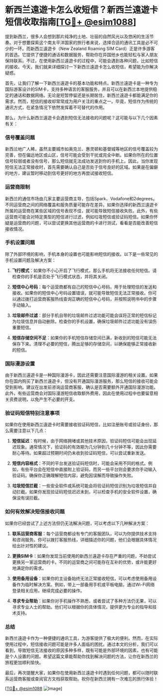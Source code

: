 # 新西兰遠遊卡怎么收短信？新西兰遠遊卡短信收取指南[[TG💪+ @esim1088](https://t.me/s/esim1088)]

提到新西兰，很多人会想到那片纯净的土地、壮丽的自然风光以及悠闲的生活节奏。对于想要探索这个南太平洋国家的旅行者来说，选择合适的通讯工具是必不可少的一环。而新西兰遠遊卡（New Zealand Roaming SIM Card）正是许多游客的首选。它提供了便捷的通话和数据服务，帮助你在异国他乡也能轻松与家人朋友保持联系。不过，在使用新西兰遠遊卡的过程中，可能会遇到各种问题，比如短信的接收。今天，我们就来详细探讨一下新西兰遠遊卡怎么收短信，希望能为你解决疑惑。

首先，让我们了解一下新西兰遠遊卡的基本功能和特点。新西兰遠遊卡是一种专为国际游客设计的SIM卡，支持多种语言的客服服务，并且可以在新西兰本地提供稳定的通话和数据网络。无论是短暂停留还是长期居住，新西兰遠遊卡都能满足你的需求。然而，短信的接收却常常成为用户关注的重点之一。毕竟，短信作为传统的通讯方式，在紧急情况下依然发挥着不可替代的作用。

那么，为什么新西兰遠遊卡会遇到短信无法接收的问题呢？这可能与以下几个因素有关：

### **信号覆盖问题**
新西兰地广人稀，虽然主要城市如奥克兰、惠灵顿和基督城等地区的信号覆盖较为完善，但在偏远地区或山区，信号可能会受到干扰或完全中断。如果你所在的位置信号较弱或者没有信号，那么短信就无法成功发送到你的手机上。因此，当你发现短信无法正常接收时，首先需要确认自己是否处于信号良好的区域。如果是在偏僻的地方，建议暂时移动到信号更好的地方再尝试接收短信。

### **运营商限制**
新西兰的通信市场由几家主要运营商主导，包括Spark、Vodafone和2degrees。不同运营商之间的网络覆盖和服务质量可能存在差异。如果你选择的新西兰遠遊卡所属的运营商在某些区域的信号表现不佳，就可能导致短信接收失败。此外，有些运营商可能会对特定类型的短信进行过滤，例如垃圾短信或验证码短信。如果你怀疑是运营商的问题，可以尝试更换其他运营商的卡进行测试，看看是否能改善短信接收情况。

### **手机设置问题**
除了外部环境的影响，手机本身的设置也可能影响短信的接收。以下是一些常见的手机设置问题及解决方案：

1. **飞行模式**：如果你不小心开启了飞行模式，那么手机将无法接收任何短信。请检查你的手机是否处于飞行模式状态，并将其关闭。
   
2. **短信中心号码**：每个运营商都有自己的短信中心号码，用于处理短信的发送和接收。如果你的短信中心号码设置错误，就可能导致短信无法正常接收。你可以通过拨打运营商客服热线查询正确的短信中心号码，并按照说明书中的步骤手动输入。

3. **垃圾邮件过滤**：部分手机自带的垃圾邮件过滤功能可能会误将正常的短信标记为垃圾信息并自动删除。检查你的手机设置，确保垃圾邮件过滤功能没有误伤重要短信。

4. **短信存储空间不足**：如果你的手机短信存储空间已满，新收到的短信可能无法保存下来。清理不必要的短信，腾出足够的存储空间，以确保能够正常接收新的短信。

### **国际漫游设置**
由于新西兰遠遊卡是一种国际漫游卡，因此还需要注意国际漫游的相关设置。如果你在国内购买了新西兰遠遊卡，但没有开通国际漫游服务，那么短信的接收可能会受到影响。建议在出发前咨询运营商客服，确认是否需要额外开通国际漫游功能。此外，有些运营商会对国际漫游短信收取额外费用，因此在使用过程中也要留意相关资费说明，以免产生不必要的开支。

### **验证码短信特别注意事项**
如果你在使用新西兰遠遊卡时需要接收验证码短信，比如注册账号或验证身份，那么需要注意以下几点：

1. **短信延迟**：有时候，由于网络拥堵或其他技术原因，验证码短信可能会出现延迟现象。通常情况下，验证码的有效期为几分钟到几十分钟不等，因此你需要耐心等待。如果超过预期时间仍未收到验证码短信，可以尝试重新发送。

2. **短信内容格式**：不同的平台发送验证码短信时，可能会采用不同的格式。例如，有些平台会在短信中直接附上验证码，而另一些平台则会要求你手动输入验证码。确保你正确理解短信内容，避免因误解而导致操作失败。

3. **垃圾短信拦截**：一些安全软件或系统可能会将验证码短信识别为垃圾短信并自动拦截。如果你发现验证码短信迟迟未到，可以检查手机的安全软件设置，确保没有误拦截。

### **如何有效解决短信接收问题**
如果你已经尝试了上述方法但仍无法解决问题，可以考虑以下几种解决方案：

1. **联系运营商客服**：每个运营商都设有专门的客服团队，可以为你提供技术支持和咨询服务。你可以拨打客服热线，详细描述你的问题，他们会根据具体情况给出针对性的建议。

2. **更换SIM卡**：如果你发现当前使用的新西兰遠遊卡存在严重的问题，不妨尝试更换另一家运营商的卡。不同的运营商之间可能存在互补的优势，或许能更好地满足你的需求。

3. **使用备用设备**：如果你的主设备始终无法正常接收短信，可以考虑使用备用设备作为临时解决方案。例如，带上一部备用手机或平板电脑，通过Wi-Fi网络登录相关应用，继续完成必要的操作。

4. **寻求专业帮助**：如果你对手机操作不熟悉，或者尝试了多种方法仍无果，可以寻求专业人士的帮助。他们可以根据你的具体情况，提供更为专业的指导和技术支持。

### **总结**
新西兰遠遊卡作为一种便捷的通讯工具，为游客提供了极大的便利。然而，在实际使用过程中，短信接收问题可能是许多人面临的困扰。通过本文的分析，我们可以看到，导致短信无法接收的原因多种多样，既有可能是外部环境的因素，也有可能是个人设置的问题。希望这篇文章能帮助你找到解决问题的方法，让你在新西兰的旅程更加顺利愉快。

最后，再次提醒大家，如果你在使用新西兰遠遊卡时遇到任何问题，都可以随时联系运营商客服或查阅官方文档获取帮助。祝你在新西兰拥有一次难忘的旅行体验！

[[TG💪+ @esim1088](https://t.me/s/esim1088) ![Image](https://i.postimg.cc/4NQfJmqS/Snipaste-2025-05-13-00-14-12.png)]